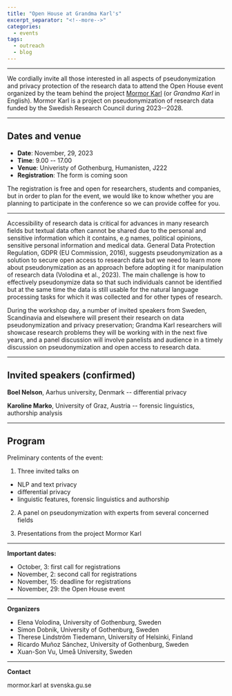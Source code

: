 ```yaml
---
title: "Open House at Grandma Karl's"
excerpt_separator: "<!--more-->"
categories:
  - events
tags:
  - outreach
  - blog
---
```


------

We cordially invite all those interested in all aspects of pseudonymization and privacy protection of the research data to attend the Open House event organized by the team behind the project [Mormor Karl](https://mormor-karl.github.io/) (or *Grandma Karl* in English). Mormor Karl is a project on pseudonymization of research data funded by the Swedish Research Council during 2023--2028. 

<!--more-->
------

## Dates and venue

* **Date**: November, 29, 2023 
* **Time**: 9.00 -- 17.00
* **Venue**: Univeristy of Gothenburg, Humanisten, J222
* **Registration**: The form is coming soon

<!-- (Please fill in the following form: <https://forms.office.com/r/U2CDs1n6iV> before __DATE__.) -->

The registration is free and open for researchers, students and companies, but in order to plan for the event, we would like to know whether you are planning to participate in the conference so we can provide coffee for you.

------

Accessibility of research data is critical for advances in many research fields but textual data often cannot be shared due to the personal and sensitive information which it contains, e.g names, political opinions, sensitive personal information and medical data. General Data Protection Regulation, GDPR (EU Commission, 2016), suggests pseudonymization as a solution to secure open access to research data but we need to learn more about pseudonymization as an approach before adopting it for manipulation of research data (Volodina et al., 2023). The main challenge is how to effectively pseudonymize data so that such individuals cannot be identified but at the same time the data is still usable for the natural language processing tasks for which it was collected and for other types of research.

During the workshop day, a number of invited speakers from Sweden, Scandinavia and elsewhere will present their research on data pseudonymization and privacy preservation; Grandma Karl researchers will showcase research problems they will be working with in the next five years, and a panel discussion will involve panelists and audience in a timely discussion on pseudonymization and open access to research data.

------

## Invited speakers (confirmed)

**Boel Nelson**, Aarhus university, Denmark -- differential privacy

**Karoline Marko**, University of Graz, Austria -- forensic linguistics, authorship analysis 



------

## Program

Preliminary contents of the event:

1. Three invited talks on 
* NLP and text privacy
* differential privacy
* linguistic features, forensic linguistics and authorship

2. A panel on pseudonymization with experts from several concerned fields

3. Presentations from the project Mormor Karl

------

**Important dates:** 

* October, 3: first call for registrations
* November, 2: second call for registrations
* November, 15: deadline for registrations
* November, 29: the Open House event

------

**Organizers**

* Elena Volodina, University of Gothenburg, Sweden
* Simon Dobnik, University of Gothenburg, Sweden
* Therese Lindström Tiedemann, University of Helsinki, Finland
* Ricardo Muñoz Sánchez, University of Gothenburg, Sweden
* Xuan-Son Vu, Umeå University, Sweden

------

**Contact**

mormor.karl at svenska.gu.se

